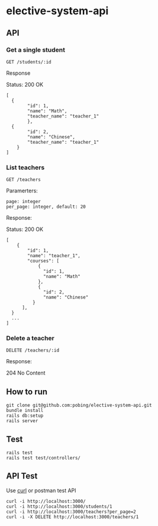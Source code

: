 # elective-system-api

## API

### Get a single student

`GET /students/:id`

Response

Status: 200 OK

```
[
  {
		"id": 1,
		"name": "Math",
		"teacher_name": "teacher_1"
		},
  {
		"id": 2,
		"name": "Chinese",
		"teacher_name": "teacher_1"
	}
]
```
### List teachers

`GET /teachers`

Paramerters: 

```
page: integer
per_page: integer, default: 20

```
Response:

Status: 200 OK

```
[
	{
		"id": 1,
		"name": "teacher_1",
	    "courses": [
		    {
		      "id": 1,
		      "name": "Math"
		    },
		    {
		      "id": 2,
		      "name": "Chinese"
	      }
      ],
  }
  ...
]

```
### Delete a teacher

`DELETE /teachers/:id`

Response:

204 No Content

## How to run

```
git clone git@github.com:pobing/elective-system-api.git
bundle install
rails db:setup
rails server
```

## Test

```
rails test
rails test test/controllers/
```

## API Test
Use [curl](http://curl.haxx.se/) or postman test API

```
curl -i http://localhost:3000/
curl -i http://localhost:3000/students/1
curl -i http://localhost:3000/teachers?per_page=2
curl -i -X DELETE http://localhost:3000/teachers/1
```